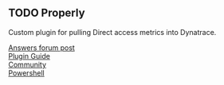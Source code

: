 ## TODO Properly

Custom plugin for pulling Direct access metrics into Dynatrace.

[Answers forum post](https://answers.dynatrace.com/spaces/482/dynatrace-open-qa/questions/187284/has-anyone-any-experience-of-monitoring-microsoft.html) <br>
[Plugin Guide](https://dynatrace.github.io/plugin-sdk/readme.html)<br>
[Community](https://www.dynatrace.com/support/help/extend-dynatrace/plugin-sdk/how-do-i-create-a-python-custom-plugin/)<br>
[Powershell](https://docs.microsoft.com/en-us/powershell/module/remoteaccess/get-remoteaccessconnectionstatisticssummary?view=win10-ps)<br>
